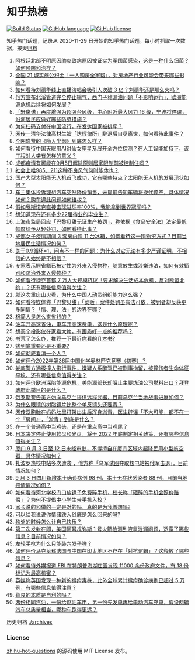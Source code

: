 # 知乎热榜
[![Build Status](https://github.com/ToWeLong/zhihu-hot-questions/workflows/CI/badge.svg)](https://github.com/ToWeLong/zhihu-hot-questions/actions)
[![GitHub language](https://img.shields.io/badge/language-golang-orange.svg)](https://golang.org/)
[![GitHub license](https://img.shields.io/github/license/ToWeLong/zhihu-hot-questions)](https://github.com/ToWeLong/zhihu-hot-questions/blob/main/LICENSE)

知乎热门话题，记录从 2020-11-29 日开始的知乎热门话题。每小时抓取一次数据，按天[归档](./archives)

<!-- BEGIN -->

1. [阿根廷北部不明原因肺炎致病原因被证实为军团菌感染，这是一种什么细菌？如何预防和治疗？](https://www.zhihu.com/question/551699939)
1. [全国 21 城实施公积金「一人购房全家帮」，对房地产行业可能会带来哪些影响？](https://www.zhihu.com/question/551456928)
1. [如何看待刘德华线上直播演唱会吸引人次破 3 亿？刘德华还是那么火吗？](https://www.zhihu.com/question/551670394)
1. [俄方宣布北溪管道完全停止输气，西门子称漏油问题「不影响运行」，欧洲能源危机后续将如何发展？](https://www.zhihu.com/question/551541130)
1. [「轩岚诺」再度增强为超强台风级，中心附近最大风力 16 级，宁波将停课，沿海居民应做好哪些防范措施？](https://www.zhihu.com/question/551494354)
1. [为何扫码支付在中国流行，在发达国家被排斥？](https://www.zhihu.com/question/327868232)
1. [网传一清华法律高材生被「达辉律所」辞退后自尽离世，如何看待此事件？](https://www.zhihu.com/question/551642455)
1. [全网盛赞的《隐入尘烟》到底怎么样？](https://www.zhihu.com/question/551216657)
1. [如何看待中国天眼用AI对仙女座星系展开全方位探测？在人工智能加持下，该工程对人类有怎样的意义？](https://www.zhihu.com/question/551596325)
1. [成都疫情有可能在9月5日解除原则居家限制前被控制住吗？](https://www.zhihu.com/question/551637024)
1. [社会上唯985、211这种不良风气何时能休也？](https://www.zhihu.com/question/551274549)
1. [国产大型太阳能无人机首飞成功，它有哪些特点？太阳能无人机的发展现状如何？](https://www.zhihu.com/question/551701071)
1. [车主集体投诉理想汽车突然降价销售，未提前告知车辆将换代停产，具体情况如何？购车遇此问题如何维权？](https://www.zhihu.com/question/551734078)
1. [假如我斯诺克直接击球进球率100%，我能拿到世界冠军吗？](https://www.zhihu.com/question/477455657)
1. [想知道现在还有多少22届待业的毕业生？](https://www.zhihu.com/question/516392700)
1. [上海市监局回应「巴黎贝甜无证生产被罚」，称依据《食品安全法》法定最低幅度给予从轻处罚，如何看待此事？](https://www.zhihu.com/question/551656303)
1. [成都女子疫情期间 3 套房内囤 11 台冰箱，如何看待这一囤物资方式？目前当地居民生活情况如何？](https://www.zhihu.com/question/551623360)
1. [关于0.9循环=1，问点不一样的问题：为什么对它无论有多少严谨证明，不相信的人始终是不相信？](https://www.zhihu.com/question/548127742)
1. [专家表示鳄雀鳝已被定性为外来入侵物种，随意放生或涉嫌违法，如何有效甄别和防治外来入侵物种？](https://www.zhihu.com/question/551625690)
1. [如何看待捷克首都 7 万人大规模抗议「要求解决生活成本危机，反对欧盟北约」？还有哪些信息值得关注？](https://www.zhihu.com/question/551779083)
1. [就这次重庆山火看，为什么中国人动员组织能力这么强？](https://www.zhihu.com/question/550451348)
1. [如何看待媒体称「巴黎贝甜」「菜贩」案件处罚虽有法可依，被罚者却反获更多同情？「情、理、法」的边界在哪？](https://www.zhihu.com/question/551780589)
1. [极简人是怎么来省钱的？](https://www.zhihu.com/question/437238641)
1. [油车开高速省油，电车开高速费电，这是什么原理呢？](https://www.zhihu.com/question/549644248)
1. [想买个投影仪在家看大片，有画质好一点的推荐吗？](https://www.zhihu.com/question/538596396)
1. [书荒了怎么办，推荐一下最近你看的几本书?](https://www.zhihu.com/question/546833314)
1. [钱到底重要还是不重要?](https://www.zhihu.com/question/546860414)
1. [如何彻底看清一个人？](https://www.zhihu.com/question/549408495)
1. [如何评价2022年第36届中国化学奥林匹克竞赛（初赛）？](https://www.zhihu.com/question/551072299)
1. [娄底警方通报撞人拖行事件，嫌疑人系醉驾已被刑事拘留，被撞伤者生命体征平稳。还有哪些信息值得关注？](https://www.zhihu.com/question/551708187)
1. [如何评价欧洲深陷能源危机，美能源部长却阻止主要炼油公司燃料出口？拜登政府此举目的是什么？](https://www.zhihu.com/question/551546957)
1. [俄罗斯警告美方勿向乌克兰提供远程武器，目前乌克兰当地战事进展如何？](https://www.zhihu.com/question/551538502)
1. [为什么眼镜的树脂镜片比整个单反镜头还要贵？](https://www.zhihu.com/question/437031993)
1. [网传双胞胎在妈妈肚里打架出生后浑身淤青，医生辟谣「不大可能，都不在一个『房间』」，「淤青」到底是什么？](https://www.zhihu.com/question/551719369)
1. [在一个普通高中当鸡头，还是在重点高中当鸡尾？](https://www.zhihu.com/question/551467780)
1. [日本决定停止使用软盘和光盘，将于 2022 年底制定相关政策，还有哪些信息值得关注？](https://www.zhihu.com/question/551583111)
1. [厦门 9 月 3 日至 12 日未经审批，不得擅自在厦门区域内起降民用小型航空器，具体情况如何？](https://www.zhihu.com/question/551766395)
1. [扎波罗热核电站多次遭袭 ，俄方称「乌军试图夺取核电站被俄军击退」，目前情况如何？](https://www.zhihu.com/question/551774090)
1. [9 月 3 日四川新增本土确诊病例 98 例、本土无症状感染者 88 例，目前当地疫情情况如何？](https://www.zhihu.com/question/551718317)
1. [如何看待河北学校门口放锤子免费碎手机，校长称「砸碎的手机会照价赔偿」？为何不提倡中小学生带手机入校？](https://www.zhihu.com/question/551583484)
1. [家长说的和做的一定是对的吗，真的是为我着想吗?](https://www.zhihu.com/question/551661350)
1. [可以给我说说你情绪跌入谷底是怎么回来的吗?](https://www.zhihu.com/question/550776881)
1. [独处的时候怎么让自己快乐？](https://www.zhihu.com/question/551357168)
1. [第二次发射在即，美国阿耳忒弥斯 1 号火箭检测到液氢泄漏问题，透露了哪些信息？目前情况如何？](https://www.zhihu.com/question/551673990)
1. [左轮手枪为什么只能装六发子弹？](https://www.zhihu.com/question/546859975)
1. [如何评价马克龙称法国与中国在印太地区不存在「对抗逻辑」？这释放了哪些信息？](https://www.zhihu.com/question/551637199)
1. [如何看待外媒报道 FBI 在特朗普海湖庄园发现 11000 余份政府文件，有 18 份标记为最高机密？](https://www.zhihu.com/question/551534842)
1. [英媒称英国发现一种新的猴痘毒株，此外全球累计猴痘确诊病例已超过 5 万例，有哪些信息值得注意？](https://www.zhihu.com/question/551531512)
1. [善良的本质是自利的吗？](https://www.zhihu.com/question/549935073)
1. [两份相同汽油，一份给燃油车用，另一份先发电再给电动汽车充电，假设两辆汽车总质量相当，哪种车跑得更远？](https://www.zhihu.com/question/549701825)

<!-- END -->

历史归档 [./archives](./archives)


### License
[zhihu-hot-questions](https://github.com/towelong/zhihu-hot-questions) 的源码使用 MIT License 发布。